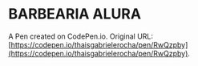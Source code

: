 # BARBEARIA ALURA

A Pen created on CodePen.io. Original URL: [https://codepen.io/thaisgabrielerocha/pen/RwQzpby](https://codepen.io/thaisgabrielerocha/pen/RwQzpby).

